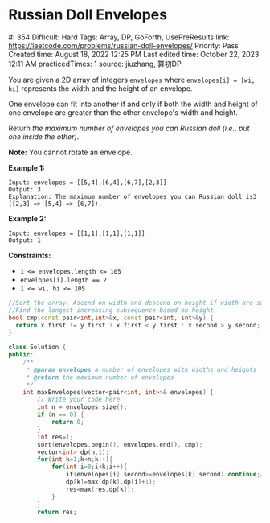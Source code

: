 # Russian Doll Envelopes

#: 354
Difficult: Hard
Tags: Array, DP, GoForth, UsePreResults
link: https://leetcode.com/problems/russian-doll-envelopes/
Priority: Pass
Created time: August 18, 2022 12:25 PM
Last edited time: October 22, 2023 12:11 AM
practicedTimes: 1
source: jiuzhang, 算初DP

You are given a 2D array of integers `envelopes` where `envelopes[i] = [wi, hi]` represents the width and the height of an envelope.

One envelope can fit into another if and only if both the width and height of one envelope are greater than the other envelope's width and height.

Return *the maximum number of envelopes you can Russian doll (i.e., put one inside the other)*.

**Note:** You cannot rotate an envelope.

**Example 1:**

```
Input: envelopes = [[5,4],[6,4],[6,7],[2,3]]
Output: 3
Explanation: The maximum number of envelopes you can Russian doll is3 ([2,3] => [5,4] => [6,7]).

```

**Example 2:**

```
Input: envelopes = [[1,1],[1,1],[1,1]]
Output: 1

```

**Constraints:**

- `1 <= envelopes.length <= 105`
- `envelopes[i].length == 2`
- `1 <= wi, hi <= 105`

```cpp
//Sort the array. Ascend on width and descend on height if width are same.
//Find the longest increasing subsequence based on height.
bool cmp(const pair<int,int>&x, const pair<int, int>&y) {
  return x.first != y.first ? x.first < y.first : x.second > y.second;
}

class Solution {
public:
    /**
     * @param envelopes a number of envelopes with widths and heights
     * @return the maximum number of envelopes
     */
    int maxEnvelopes(vector<pair<int, int>>& envelopes) {
        // Write your code here
        int n = envelopes.size();
        if (n == 0) {
            return 0;
        }
        int res=1;
        sort(envelopes.begin(), envelopes.end(), cmp);
        vector<int> dp(n,1);
        for(int k=1;k<n;k++){
            for(int i=0;i<k;i++){
                if(envelopes[i].second>=envelopes[k].second) continue;//when pre higher
                dp[k]=max(dp[k],dp[i]+1);
                res=max(res,dp[k]);
            }
        }
        return res;
```